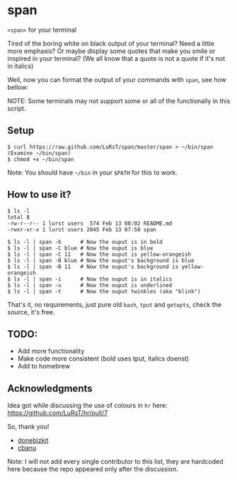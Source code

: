 span
====

`<span>` for your terminal

Tired of the boring white on black output of your terminal? Need a little more
emphasis? Or maybe display some quotes that make you smile or inspired in your
terminal? (We all know that a quote is not a quote if it's not in italics)

Well, now you can format the output of your commands with `span`, see how
bellow:

NOTE: Some terminals may not support some or all of the functionally in this
script.

## Setup

    $ curl https://raw.github.com/LuRsT/span/master/span > ~/bin/span
    (Examine ~/bin/span)
    $ chmod +x ~/bin/span

Note: You should have `~/bin` in your `$PATH` for this to work.

## How to use it?

    $ ls -l
    total 8
    -rw-r--r-- 1 lurst users  574 Feb 13 08:02 README.md
    -rwxr-xr-x 1 lurst users 2045 Feb 13 07:58 span

    $ ls -l | span -b      # Now the ouput is in bold
    $ ls -l | span -C blue # Now the ouput is blue
    $ ls -l | span -C 11   # Now the ouput is yellow-orangeish
    $ ls -l | span -B blue # Now the ouput's background is blue
    $ ls -l | span -B 11   # Now the ouput's background is yellow-orangeish
    $ ls -l | span -i      # Now the ouput is in italics
    $ ls -l | span -u      # Now the ouput is underlined
    $ ls -l | span -t      # Now the ouput twinkles (aka "blink")


That's it, no requirements, just pure old `bash`, `tput` and `getopts`, check
the source, it's free.

## TODO:

* Add more functionality
* Make code more consistent (bold uses tput, italics doenst)
* Add to homebrew


## Acknowledgments

Idea got while discussing the use of colours in `hr` here:
https://github.com/LuRsT/hr/pull/7

So, thank you!

* [donebizkit](https://github.com/donebizkit)
* [cbanu](https://github.com/cbanu)

Note: I will not add every single contributor to this list, they are hardcoded
here because the repo appeared only after the discussion.
